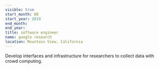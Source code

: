 ```yaml
---
visible: true
start_month: 08
start_year: 2019
end_month: 
end_year:
title: software engineer
name: google research
location: Mountain View, California
---
```

Develop interfaces and infrastructure for researchers to collect data with crowd computing.